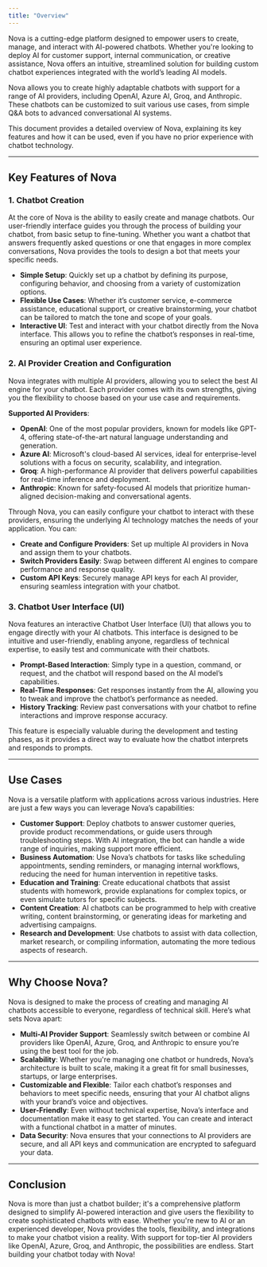 ```yaml
---
title: "Overview"
---
```


Nova is a cutting-edge platform designed to empower users to create, manage, and interact with AI-powered chatbots. Whether you're looking to deploy AI for customer support, internal communication, or creative assistance, Nova offers an intuitive, streamlined solution for building custom chatbot experiences integrated with the world’s leading AI models.

Nova allows you to create highly adaptable chatbots with support for a range of AI providers, including OpenAI, Azure AI, Groq, and Anthropic. These chatbots can be customized to suit various use cases, from simple Q&A bots to advanced conversational AI systems.

This document provides a detailed overview of Nova, explaining its key features and how it can be used, even if you have no prior experience with chatbot technology.

---
## Key Features of Nova

### 1. Chatbot Creation

At the core of Nova is the ability to easily create and manage chatbots. Our user-friendly interface guides you through the process of building your chatbot, from basic setup to fine-tuning. Whether you want a chatbot that answers frequently asked questions or one that engages in more complex conversations, Nova provides the tools to design a bot that meets your specific needs.

- **Simple Setup**: Quickly set up a chatbot by defining its purpose, configuring behavior, and choosing from a variety of customization options.
- **Flexible Use Cases**: Whether it’s customer service, e-commerce assistance, educational support, or creative brainstorming, your chatbot can be tailored to match the tone and scope of your goals.
- **Interactive UI**: Test and interact with your chatbot directly from the Nova interface. This allows you to refine the chatbot’s responses in real-time, ensuring an optimal user experience.


### 2. AI Provider Creation and Configuration

Nova integrates with multiple AI providers, allowing you to select the best AI engine for your chatbot. Each provider comes with its own strengths, giving you the flexibility to choose based on your use case and requirements.

**Supported AI Providers**:
- **OpenAI**: One of the most popular providers, known for models like GPT-4, offering state-of-the-art natural language understanding and generation.
- **Azure AI**: Microsoft's cloud-based AI services, ideal for enterprise-level solutions with a focus on security, scalability, and integration.
- **Groq**: A high-performance AI provider that delivers powerful capabilities for real-time inference and deployment.
- **Anthropic**: Known for safety-focused AI models that prioritize human-aligned decision-making and conversational agents.

Through Nova, you can easily configure your chatbot to interact with these providers, ensuring the underlying AI technology matches the needs of your application. You can:
- **Create and Configure Providers**: Set up multiple AI providers in Nova and assign them to your chatbots.
- **Switch Providers Easily**: Swap between different AI engines to compare performance and response quality.
- **Custom API Keys**: Securely manage API keys for each AI provider, ensuring seamless integration with your chatbot.


### 3. Chatbot User Interface (UI)

Nova features an interactive Chatbot User Interface (UI) that allows you to engage directly with your AI chatbots. This interface is designed to be intuitive and user-friendly, enabling anyone, regardless of technical expertise, to easily test and communicate with their chatbots.

- **Prompt-Based Interaction**: Simply type in a question, command, or request, and the chatbot will respond based on the AI model’s capabilities.
- **Real-Time Responses**: Get responses instantly from the AI, allowing you to tweak and improve the chatbot’s performance as needed.
- **History Tracking**: Review past conversations with your chatbot to refine interactions and improve response accuracy.

This feature is especially valuable during the development and testing phases, as it provides a direct way to evaluate how the chatbot interprets and responds to prompts.

---
## Use Cases

Nova is a versatile platform with applications across various industries. Here are just a few ways you can leverage Nova’s capabilities:

- **Customer Support**: Deploy chatbots to answer customer queries, provide product recommendations, or guide users through troubleshooting steps. With AI integration, the bot can handle a wide range of inquiries, making support more efficient.
- **Business Automation**: Use Nova’s chatbots for tasks like scheduling appointments, sending reminders, or managing internal workflows, reducing the need for human intervention in repetitive tasks.
- **Education and Training**: Create educational chatbots that assist students with homework, provide explanations for complex topics, or even simulate tutors for specific subjects.
- **Content Creation**: AI chatbots can be programmed to help with creative writing, content brainstorming, or generating ideas for marketing and advertising campaigns.
- **Research and Development**: Use chatbots to assist with data collection, market research, or compiling information, automating the more tedious aspects of research.

---
## Why Choose Nova?

Nova is designed to make the process of creating and managing AI chatbots accessible to everyone, regardless of technical skill. Here’s what sets Nova apart:

- **Multi-AI Provider Support**: Seamlessly switch between or combine AI providers like OpenAI, Azure, Groq, and Anthropic to ensure you’re using the best tool for the job.
- **Scalability**: Whether you're managing one chatbot or hundreds, Nova’s architecture is built to scale, making it a great fit for small businesses, startups, or large enterprises.
- **Customizable and Flexible**: Tailor each chatbot’s responses and behaviors to meet specific needs, ensuring that your AI chatbot aligns with your brand’s voice and objectives.
- **User-Friendly**: Even without technical expertise, Nova’s interface and documentation make it easy to get started. You can create and interact with a functional chatbot in a matter of minutes.
- **Data Security**: Nova ensures that your connections to AI providers are secure, and all API keys and communication are encrypted to safeguard your data.

---
## Conclusion

Nova is more than just a chatbot builder; it's a comprehensive platform designed to simplify AI-powered interaction and give users the flexibility to create sophisticated chatbots with ease. Whether you're new to AI or an experienced developer, Nova provides the tools, flexibility, and integrations to make your chatbot vision a reality. With support for top-tier AI providers like OpenAI, Azure, Groq, and Anthropic, the possibilities are endless. Start building your chatbot today with Nova!
